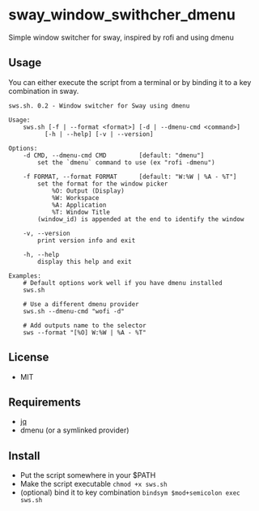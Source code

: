 # sway_window_swithcher_dmenu

Simple window switcher for sway, inspired by rofi and using dmenu

## Usage

You can either execute the script from a terminal or by binding it to a key 
combination in sway.

```
sws.sh. 0.2 - Window switcher for Sway using dmenu

Usage: 
    sws.sh [-f | --format <format>] [-d | --dmenu-cmd <command>] 
          [-h | --help] [-v | --version]

Options:
    -d CMD, --dmenu-cmd CMD         [default: "dmenu"]
        set the `dmenu` command to use (ex "rofi -dmenu")

    -f FORMAT, --format FORMAT      [default: "W:%W | %A - %T"]
        set the format for the window picker
            %O: Output (Display)
            %W: Workspace
            %A: Application
            %T: Window Title
        (window_id) is appended at the end to identify the window

    -v, --version
        print version info and exit

    -h, --help      
        display this help and exit

Examples:
    # Default options work well if you have dmenu installed
    sws.sh

    # Use a different dmenu provider
    sws.sh --dmenu-cmd "wofi -d"

    # Add outputs name to the selector
    sws --format "[%O] W:%W | %A - %T"
```

## License

* MIT

## Requirements

* [jq](https://stedolan.github.io/jq/)
* dmenu (or a symlinked provider)

## Install

* Put the script somewhere in your $PATH
* Make the script executable `chmod +x sws.sh`
* (optional) bind it to key combination `bindsym $mod+semicolon exec sws.sh`








